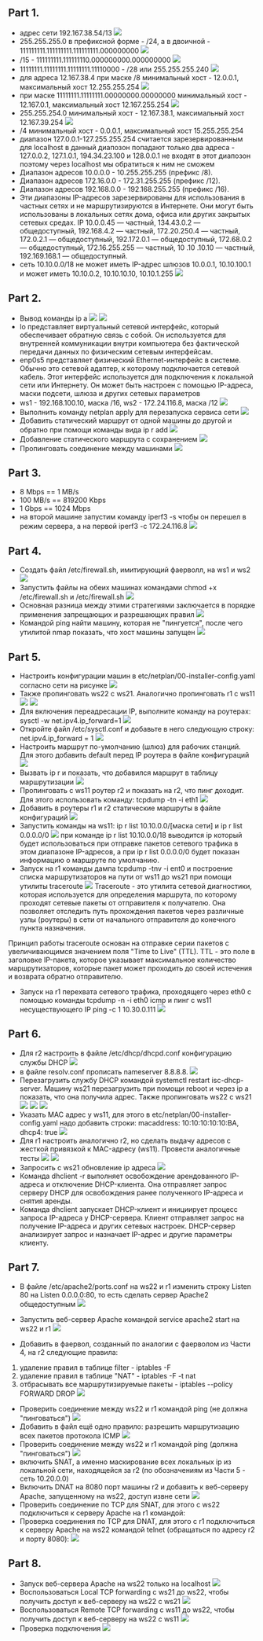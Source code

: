 ## Part 1.
* адрес сети 192.167.38.54/13 ![](part1/1.png)
* 255.255.255.0 в префиксной форме - /24, а в двоичной - 111111111.111111111.111111111.000000000 ![](part1/2.png)
* /15 - 111111111.111111110.000000000.000000000 ![](part1/3.png)
* 11111111.11111111.11111111.11110000 - /28 или 255.255.255.240 ![](part1/4.png)
* для адреса 12.167.38.4 при маске /8 минимальный хост - 12.0.0.1, максимальный хост 12.255.255.254 ![](part1/5.png)
* при маске 11111111.11111111.00000000.00000000 минимальный хост - 12.167.0.1, максимальный хост 12.167.255.254 ![](part1/6.png)
* 255.255.254.0 минимальный хост - 12.167.38.1, максимальный хост 12.167.39.254 ![](part1/7.png)
* /4  минимальный хост - 0.0.0.1, максимальный хост 15.255.255.254 
* диапазон 127.0.0.1-127.255.255.254 считается зарезервированным для localhost в данный диапозон попадают только два адреса - 127.0.0.2, 127.1.0.1, 194.34.23.100 и 128.0.0.1 не входят в этот диапозон поэтому через localhost мы обратиться к ним не сможем
* Диапазон адресов 10.0.0.0 - 10.255.255.255 (префикс /8).
* Диапазон адресов 172.16.0.0 - 172.31.255.255 (префикс /12).
* Диапазон адресов 192.168.0.0 - 192.168.255.255 (префикс /16).
* Эти диапазоны IP-адресов зарезервированы для использования в частных сетях и не маршрутизируются в Интернете. Они могут быть использованы в локальных сетях дома, офиса или других закрытых сетевых средах. IP 10.0.0.45 — частный, 134.43.0.2 — общедоступный, 192.168.4.2 — частный, 172.20.250.4 — частный, 172.0.2.1 — общедоступный, 192.172.0.1 — общедоступный, 172.68.0.2 — общедоступный, 172.16.255.255 — частный, 10 .10 .10.10 — частный, 192.169.168.1 — общедоступный.
* сеть 10.10.0.0/18 не может иметь IP-адрес шлюзов 10.0.0.1, 10.10.100.1 и может иметь 10.10.0.2, 10.10.10.10, 10.10.1.255 ![](part1/9.png)
## Part 2.
* Вывод команды ip a ![](part2/1.png) ![](part2/2.png)
* lo представляет виртуальный сетевой интерфейс, который обеспечивает обратную связь с собой. Он используется для внутренней коммуникации внутри компьютера без фактической передачи данных по физическим сетевым интерфейсам.
* enp0s5 представляет физический Ethernet-интерфейс в системе. Обычно это сетевой адаптер, к которому подключается сетевой кабель. Этот интерфейс используется для подключения к локальной сети или Интернету. Он может быть настроен с помощью IP-адреса, маски подсети, шлюза и других сетевых параметров
* ws1 - 192.168.100.10, маска /16, ws2 - 172.24.116.8, маска /12 ![](part2/3.png)
* Выполнить команду netplan apply для перезапуска сервиса сети ![](part2/4.png)
* Добавить статический маршрут от одной машины до другой и обратно при помощи команды вида ip r add ![](part2/5.png)
* Добавление статического маршрута с сохранением ![](part2/6.png)
* Пропинговать соединение между машинами ![](part2/7.png)
## Part 3.
* 8 Mbps == 1 MB/s
* 100 MB/s == 819200 Kbps
* 1 Gbps == 1024 Mbps
* на второй машине запустим команду iperf3 -s чтобы он перешел в режим сервера, а на первой iperf3 -c 172.24.116.8 ![](part3/1.png)
## Part 4.
* Создать файл /etc/firewall.sh, имитирующий фаерволл, на ws1 и ws2 ![](part4/1.png)
* Запустить файлы на обеих машинах командами chmod +x /etc/firewall.sh и /etc/firewall.sh ![](part4/2.png) 
* Основная разница между этими стратегиями заключается в порядке применения запрещающих и разрешающих правил ![](part4/3.png) 
* Командой ping найти машину, которая не "пингуется", после чего утилитой nmap показать, что хост машины запущен ![](part4/4.png) 
## Part 5.
* Настроить конфигурации машин в etc/netplan/00-installer-config.yaml согласно сети на рисунке ![](part5/1.png) 
* Также пропинговать ws22 с ws21. Аналогично пропинговать r1 с ws11 ![](part5/2.png) ![](part5/3.png) 
* Для включения переадресации IP, выполните команду на роутерах: sysctl -w net.ipv4.ip_forward=1 ![](part5/4.png) 
* Откройте файл /etc/sysctl.conf и добавьте в него следующую строку: net.ipv4.ip_forward = 1 ![](part5/5.png) 
* Настроить маршрут по-умолчанию (шлюз) для рабочих станций. Для этого добавить default перед IP роутера в файле конфигураций ![](part5/1.png) 
* Вызвать ip r и показать, что добавился маршрут в таблицу маршрутизации ![](part5/6.png)
* Пропинговать с ws11 роутер r2 и показать на r2, что пинг доходит. Для этого использовать команду: tcpdump -tn -i eth1 ![](part5/7.png)
* Добавить в роутеры r1 и r2 статические маршруты в файле конфигураций ![](part5/8.png)
* Запустить команды на ws11: ip r list 10.10.0.0/[маска сети] и ip r list 0.0.0.0/0 ![](part5/9.png)
при команде ip r list 10.10.0.0/18 выводится ip который будет использоваться при отправке пакетов сетевого трафика в этом диапазоне IP-адресов,  а при ip r list 0.0.0.0/0 будет показан информацию о маршруте по умолчанию.
* Запуск на r1 команды дампа tcpdump -tnv -i ent0 и построение списка маршрутизаторов на пути от ws11 до ws21 при помощи утилиты traceroute ![](part5/10.png) 
Traceroute - это утилита сетевой диагностики, которая используется для определения маршрута, по которому проходят сетевые пакеты от отправителя к получателю. Она позволяет отследить путь прохождения пакетов через различные узлы (роутеры) в сети от начального отправителя до конечного пункта назначения.

Принцип работы traceroute основан на отправке серии пакетов с увеличивающимся значением поля "Time to Live" (TTL). TTL - это поле в заголовке IP-пакета, которое указывает максимальное количество маршрутизаторов, которые пакет может проходить до своей истечения и возврата обратно отправителю.

* Запуск на r1 перехвата сетевого трафика, проходящего через eth0 с помощью команды tcpdump -n -i eth0 icmp и пинг с ws11 несуществующего IP ping -c 1 10.30.0.111 ![](part5/11.png)

## Part 6.

* Для r2 настроить в файле /etc/dhcp/dhcpd.conf конфигурацию службы DHCP ![](part6/1.png)
* в файле resolv.conf прописать nameserver 8.8.8.8. ![](part6/2.png)
* Перезагрузить службу DHCP командой systemctl restart isc-dhcp-server. Машину ws21 перезагрузить при помощи reboot и через ip a показать, что она получила адрес. Также пропинговать ws22 с ws21 ![](part6/3.png) ![](part6/4.png) ![](part6/5.png)
* Указать MAC адрес у ws11, для этого в etc/netplan/00-installer-config.yaml надо добавить строки: macaddress: 10:10:10:10:10:BA, dhcp4: true ![](part6/9.png)
* Для r1 настроить аналогично r2, но сделать выдачу адресов с жесткой привязкой к MAC-адресу (ws11). Провести аналогичные тесты ![](part6/10.png) ![](part6/11.png)
* Запросить с ws21 обновление ip адреса ![](part6/12.png)
* Команда dhclient -r выполняет освобождение арендованного IP-адреса и отключение DHCP-клиента. Она отправляет запрос серверу DHCP для освобождения ранее полученного IP-адреса и снятия аренды. 
* Команда dhclient запускает DHCP-клиент и инициирует процесс запроса IP-адреса у DHCP-сервера. Клиент отправляет запрос на получение IP-адреса и других сетевых настроек. DHCP-сервер анализирует запрос и назначает IP-адрес и другие параметры клиенту.

## Part 7.

* В файле /etc/apache2/ports.conf на ws22 и r1 изменить строку Listen 80 на Listen 0.0.0.0:80, то есть сделать сервер Apache2 общедоступным ![](part7/1.png)
* Запустить веб-сервер Apache командой service apache2 start на ws22 и r1 ![](part7/2.png)

* Добавить в фаервол, созданный по аналогии с фаерволом из Части 4, на r2 следующие правила:
1) удаление правил в таблице filter - iptables -F
2) удаление правил в таблице "NAT" - iptables -F -t nat
3) отбрасывать все маршрутизируемые пакеты - iptables --policy FORWARD DROP
![](part7/3.png)

* Проверить соединение между ws22 и r1 командой ping (не должна "пинговаться") ![](part7/4.png)
* Добавить в файл ещё одно правило: разрешить маршрутизацию всех пакетов протокола ICMP ![](part7/5.png)
* Проверить соединение между ws22 и r1 командой ping (должна "пинговаться") ![](part7/6.png)
* включить SNAT, а именно маскирование всех локальных ip из локальной сети, находящейся за r2 (по обозначениям из Части 5 - сеть 10.20.0.0) 
* Включить DNAT на 8080 порт машины r2 и добавить к веб-серверу Apache, запущенному на ws22, доступ извне сети ![](part7/7.png)
* Проверить соединение по TCP для SNAT, для этого с ws22 подключиться к серверу Apache на r1 командой:
* Проверка соединения по TCP для DNAT, для этого с r1 подключиться к серверу Apache на ws22 командой telnet (обращаться по адресу r2 и порту 8080): ![](part7/8.png)

## Part 8.

* Запуск веб-сервера Apache на ws22 только на localhost ![](part8/1.png)
* Воспользоваться Local TCP forwarding с ws21 до ws22, чтобы получить доступ к веб-серверу на ws22 с ws21 ![](part8/2.png)
* Воспользоваться Remote TCP forwarding c ws11 до ws22, чтобы получить доступ к веб-серверу на ws22 с ws11 ![](part8/3.png)
* Проверка подключения ![](part8/4.png)






